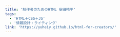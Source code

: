 ```yaml
---
title: '制作者のためのHTML 安田祐平'
tags:
  - 'HTML＋CSS＋JS'
  - '情報設計・ライティング'
link: 'https://yuheiy.github.io/html-for-creators/'
---
```

